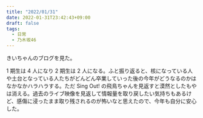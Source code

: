 ```yaml
---
title: "2022/01/31"
date: 2022-01-31T23:42:43+09:00
draft: false
tags:
  - 日常
  - 乃木坂46
---
```


きいちゃんのブログを見た。

1 期生は 4 人になり 2 期生は 2 人になる。ふと振り返ると、核になっている人や土台となっている人たちがどんどん卒業していった後の今年がどうなるのかはなかなかハラハラする。ただ Sing Out! の飛鳥ちゃんを見返すと漠然としたもやは消える。過去のライブ映像を見返して情報量を取り戻したい気持ちもあるけど、感傷に浸ったまま取り残されるのが怖いなと思えたので、今年も自分に安心した。
